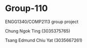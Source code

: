# Group-110

ENGG1340/COMP2113 group project

Chung Ngok Ting (3035375765)

Tsang Edmund Chiu Yat (3035667261)
